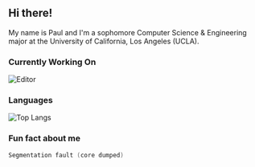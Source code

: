 ## Hi there!
My name is Paul and I'm a sophomore Computer Science & Engineering major at the University of California, Los Angeles (UCLA).

### Currently Working On
![Editor](https://github-readme-stats.vercel.app/api/pin/?username=PaulSera1&repo=editor)

### Languages
![Top Langs](https://github-readme-stats.vercel.app/api/top-langs/?username=PaulSera1&langs_count=8&layout=compact)

### Fun fact about me
```c
Segmentation fault (core dumped)
```
